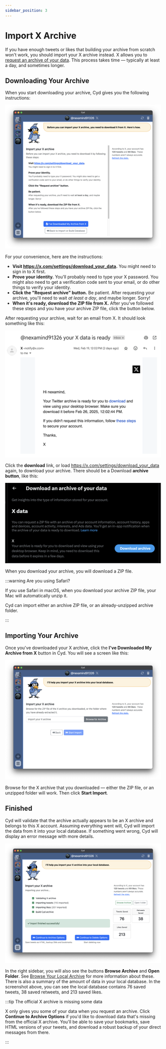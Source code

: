 ```yaml
---
sidebar_position: 3
---
```


# Import X Archive

If you have enough tweets or likes that building your archive from scratch won't work, you should import your X archive instead. X allows you to [request an archive of your data](https://help.x.com/en/managing-your-account/how-to-download-your-x-archive). This process takes time &mdash; typically at least a day, and sometimes longer.

## Downloading Your Archive

When you start downloading your archive, Cyd gives you the following instructions:

![Instructions for downloading your X archive](./img/import-instructions.png)

For your convenience, here are the instructions:

- **Visit https://x.com/settings/download_your_data.** You might need to sign in to X first.
- **Prove your identity.** You'll probably need to type your X password. You might also need to get a verification code sent to your email, or do other things to verify your identity.
- **Click the "Request archive" button.** Be patient. After requesting your archive, you'll need to wait *at least a day*, and maybe longer. Sorry!
- **When it's ready, download the ZIP file from X.** After you've followed these steps and you have your archive ZIP file, click the button below.

After requesting your archive, wait for an email from X. It should look something like this:

![Email from X when your archive is ready](./img/x-archive-email.png)

Click the **download** link, or load https://x.com/settings/download_your_data again, to download your archive. There should be a Download **archive button**, like this:

![Downloading your X archive](./img/x-download-archive.png)

When you download your archive, you will download a ZIP file.

:::warning Are you using Safari?

If you use Safari in macOS, when you download your archive ZIP file, your Mac will automatically unzip it.

Cyd can import either an archive ZIP file, or an already-unzipped archive folder.

:::

## Importing Your Archive

Once you've downloaded your X archive, click the **I've Downloaded My Archive from X** button in Cyd. You will see a screen like this:

![Browse for your X archive](./img/import-browse.png)

Browse for the X archive that you downloaded &mdash; either the ZIP file, or an unzipped folder will work. Then click **Start Import**.

## Finished

Cyd will validate that the archive actually appears to be an X archive and belongs to this X account. Assuming everything went will, Cyd will import the data from it into your local database. If something went wrong, Cyd will display an error message with more details.

![Finished importing an X archive](./img/import-finished.png)

In the right sidebar, you will also see the buttons **Browse Archive** and **Open Folder**. See [Browse Your Local Archive](../archive.md) for more information about these. There is also a summary of the amount of data in your local database. In the screenshot above, you can see the local database contains 76 saved tweets, 38 saved retweets, and 213 saved likes.

:::tip The official X archive is missing some data

X only gives you some of your data when you request an archive. Click **Continue to Archive Options** if you'd like to download data that's missing from the official X archive. You'll be able to save your bookmarks, save HTML versions of your tweets, and download a robust backup of your direct messages from there.

:::